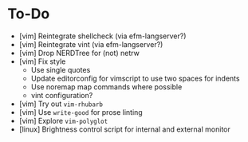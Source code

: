 # To-Do
- [vim] Reintegrate shellcheck (via efm-langserver?)
- [vim] Reintegrate vint (via efm-langserver?)
- [vim] Drop NERDTree for (not) netrw
- [vim] Fix style
    - Use single quotes
    - Update editorconfig for vimscript to use two spaces for indents
    - Use noremap map commands where possible
    - vint configuration?
- [vim] Try out `vim-rhubarb`
- [vim] Use `write-good` for prose linting
- [vim] Explore `vim-polyglot`
- [linux] Brightness control script for internal and external monitor
